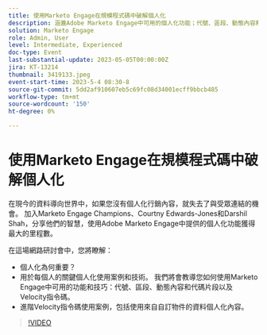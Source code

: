 ```yaml
---
title: 使用Marketo Engage在規模程式碼中破解個人化
description: 涵蓋Adobe Marketo Engage中可用的個人化功能；代號、區段、動態內容和代碼片段以及Velocity指令碼。  進階Velocity指令碼使用案例，包括使用來自自訂物件的資料個人化內容。
solution: Marketo Engage
role: Admin, User
level: Intermediate, Experienced
doc-type: Event
last-substantial-update: 2023-05-05T00:00:00Z
jira: KT-13214
thumbnail: 3419133.jpeg
event-start-time: 2023-5-4 08:30-8
source-git-commit: 5dd2af910607eb5c69fc08d34001ecff9bbcb485
workflow-type: tm+mt
source-wordcount: '150'
ht-degree: 0%

---
```



# 使用Marketo Engage在規模程式碼中破解個人化

在現今的資料導向世界中，如果您沒有個人化行銷內容，就失去了與受眾連結的機會。 加入Marketo Engage Champions、Courtny Edwards-Jones和Darshil Shah，分享他們的智慧，使用Adobe Marketo Engage中提供的個人化功能獲得最大的里程數。

在這場網路研討會中，您將瞭解：

* 個人化為何重要？
* 用於每個人的關鍵個人化使用案例和技術。 我們將會教導您如何使用Marketo Engage中可用的功能和技巧：代號、區段、動態內容和代碼片段以及Velocity指令碼。
* 進階Velocity指令碼使用案例，包括使用來自自訂物件的資料個人化內容。

>[!VIDEO](https://video.tv.adobe.com/v/3419133/?learn=on)
